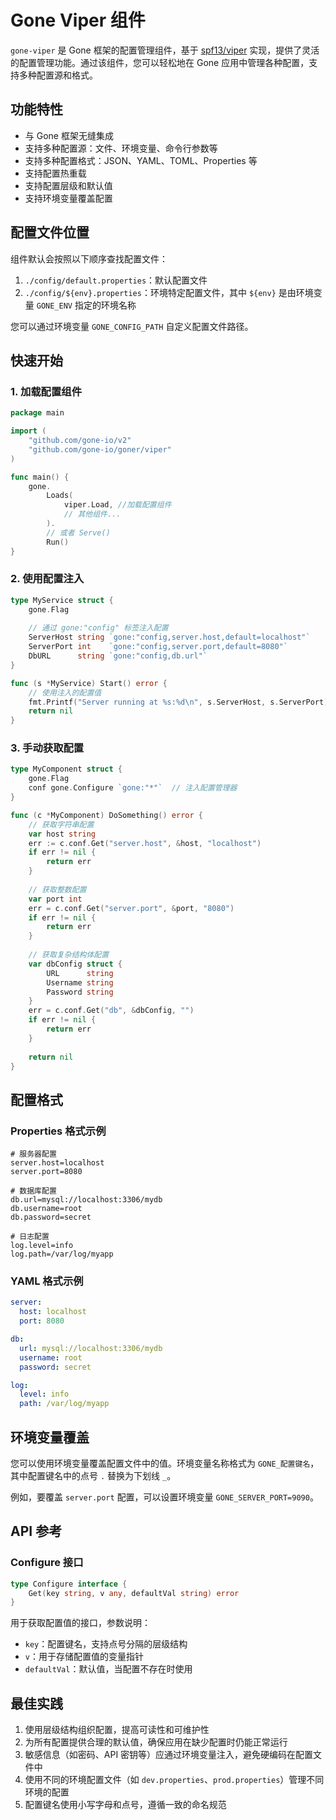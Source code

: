 # Gone Viper 组件

`gone-viper` 是 Gone 框架的配置管理组件，基于 [spf13/viper](https://github.com/spf13/viper) 实现，提供了灵活的配置管理功能。通过该组件，您可以轻松地在 Gone 应用中管理各种配置，支持多种配置源和格式。

## 功能特性

- 与 Gone 框架无缝集成
- 支持多种配置源：文件、环境变量、命令行参数等
- 支持多种配置格式：JSON、YAML、TOML、Properties 等
- 支持配置热重载
- 支持配置层级和默认值
- 支持环境变量覆盖配置


## 配置文件位置

组件默认会按照以下顺序查找配置文件：

1. `./config/default.properties`：默认配置文件
2. `./config/${env}.properties`：环境特定配置文件，其中 `${env}` 是由环境变量 `GONE_ENV` 指定的环境名称

您可以通过环境变量 `GONE_CONFIG_PATH` 自定义配置文件路径。

## 快速开始

### 1. 加载配置组件

```go
package main

import (
	"github.com/gone-io/v2"
	"github.com/gone-io/goner/viper"
)

func main() {
	gone.
		Loads(
			viper.Load, //加载配置组件
			// 其他组件...
		).
		// 或者 Serve()
		Run()
}

```

### 2. 使用配置注入

```go
type MyService struct {
    gone.Flag
    
    // 通过 gone:"config" 标签注入配置
    ServerHost string `gone:"config,server.host,default=localhost"`
    ServerPort int    `gone:"config,server.port,default=8080"`
    DbURL      string `gone:"config,db.url"`
}

func (s *MyService) Start() error {
    // 使用注入的配置值
    fmt.Printf("Server running at %s:%d\n", s.ServerHost, s.ServerPort)
    return nil
}
```

### 3. 手动获取配置

```go
type MyComponent struct {
    gone.Flag
    conf gone.Configure `gone:"*"`  // 注入配置管理器
}

func (c *MyComponent) DoSomething() error {
    // 获取字符串配置
    var host string
    err := c.conf.Get("server.host", &host, "localhost")
    if err != nil {
        return err
    }
    
    // 获取整数配置
    var port int
    err = c.conf.Get("server.port", &port, "8080")
    if err != nil {
        return err
    }
    
    // 获取复杂结构体配置
    var dbConfig struct {
        URL      string
        Username string
        Password string
    }
    err = c.conf.Get("db", &dbConfig, "")
    if err != nil {
        return err
    }
    
    return nil
}
```

## 配置格式

### Properties 格式示例

```properties
# 服务器配置
server.host=localhost
server.port=8080

# 数据库配置
db.url=mysql://localhost:3306/mydb
db.username=root
db.password=secret

# 日志配置
log.level=info
log.path=/var/log/myapp
```

### YAML 格式示例

```yaml
server:
  host: localhost
  port: 8080

db:
  url: mysql://localhost:3306/mydb
  username: root
  password: secret

log:
  level: info
  path: /var/log/myapp
```

## 环境变量覆盖

您可以使用环境变量覆盖配置文件中的值。环境变量名称格式为 `GONE_配置键名`，其中配置键名中的点号 `.` 替换为下划线 `_`。

例如，要覆盖 `server.port` 配置，可以设置环境变量 `GONE_SERVER_PORT=9090`。

## API 参考

### Configure 接口

```go
type Configure interface {
    Get(key string, v any, defaultVal string) error
}
```

用于获取配置值的接口，参数说明：

- `key`：配置键名，支持点号分隔的层级结构
- `v`：用于存储配置值的变量指针
- `defaultVal`：默认值，当配置不存在时使用

## 最佳实践

1. 使用层级结构组织配置，提高可读性和可维护性
2. 为所有配置提供合理的默认值，确保应用在缺少配置时仍能正常运行
3. 敏感信息（如密码、API 密钥等）应通过环境变量注入，避免硬编码在配置文件中
4. 使用不同的环境配置文件（如 `dev.properties`、`prod.properties`）管理不同环境的配置
5. 配置键名使用小写字母和点号，遵循一致的命名规范